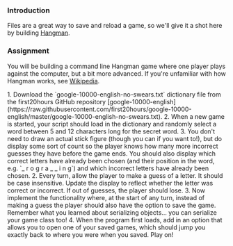 ### Introduction

Files are a great way to save and reload a game, so we'll give it a shot here by building [Hangman](https://en.wikipedia.org/wiki/Hangman_(game)).

### Assignment
You will be building a command line Hangman game where one player plays against the computer, but a bit more advanced.  If you're unfamiliar with how Hangman works, see [Wikipedia](http://en.wikipedia.org/wiki/Hangman_(game)).

<div class="lesson-content__panel" markdown="1">
  1. Download the `google-10000-english-no-swears.txt` dictionary file from the first20hours GitHub repository [google-10000-english](https://raw.githubusercontent.com/first20hours/google-10000-english/master/google-10000-english-no-swears.txt).
  2. When a new game is started, your script should load in the dictionary and randomly select a word between 5 and 12 characters long for the secret word.
  3. You don't need to draw an actual stick figure (though you can if you want to!), but do display some sort of count so the player knows how many more incorrect guesses they have before the game ends.  You should also display which correct letters have already been chosen (and their position in the word, e.g. `_ r o g r a _ _ i n g`) and which incorrect letters have already been chosen.
  2. Every turn, allow the player to make a guess of a letter.  It should be case insensitive.  Update the display to reflect whether the letter was correct or incorrect.  If out of guesses, the player should lose.
  3. Now implement the functionality where, at the start of any turn, instead of making a guess the player should also have the option to save the game.  Remember what you learned about serializing objects... you can serialize your game class too!
  4. When the program first loads, add in an option that allows you to open one of your saved games, which should jump you exactly back to where you were when you saved.  Play on!
</div>

